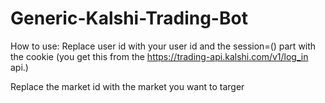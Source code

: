 # Generic-Kalshi-Trading-Bot

How to use: Replace user id with your user id and the session=() part with the cookie (you get this from the https://trading-api.kalshi.com/v1/log_in api.)

Replace the market id with the market you want to targer
